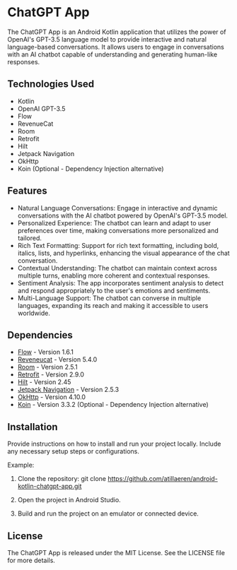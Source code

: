 # ChatGPT App

The ChatGPT App is an Android Kotlin application that utilizes the power of OpenAI's GPT-3.5 language model to provide interactive and natural language-based conversations. It allows users to engage in conversations with an AI chatbot capable of understanding and generating human-like responses.

## Technologies Used

- Kotlin
- OpenAI GPT-3.5
- Flow
- RevenueCat
- Room
- Retrofit
- Hilt
- Jetpack Navigation
- OkHttp
- Koin (Optional - Dependency Injection alternative)

## Features

- Natural Language Conversations: Engage in interactive and dynamic conversations with the AI chatbot powered by OpenAI's GPT-3.5 model.
- Personalized Experience: The chatbot can learn and adapt to user preferences over time, making conversations more personalized and tailored.
- Rich Text Formatting: Support for rich text formatting, including bold, italics, lists, and hyperlinks, enhancing the visual appearance of the chat conversation.
- Contextual Understanding: The chatbot can maintain context across multiple turns, enabling more coherent and contextual responses.
- Sentiment Analysis: The app incorporates sentiment analysis to detect and respond appropriately to the user's emotions and sentiments.
- Multi-Language Support: The chatbot can converse in multiple languages, expanding its reach and making it accessible to users worldwide.

## Dependencies

- [Flow](https://kotlinlang.org/docs/flow.html) - Version 1.6.1
- [Reveneucat](https://www.revenuecat.com/docs) - Version 5.4.0
- [Room](https://developer.android.com/training/data-storage/room) - Version 2.5.1
- [Retrofit](https://square.github.io/retrofit/) - Version 2.9.0
- [Hilt](https://dagger.dev/hilt/) - Version 2.45
- [Jetpack Navigation](https://developer.android.com/guide/navigation) - Version 2.5.3
- [OkHttp](https://square.github.io/okhttp/) - Version 4.10.0
- [Koin](https://insert-koin.io/) - Version 3.3.2 (Optional - Dependency Injection alternative)

## Installation

Provide instructions on how to install and run your project locally. Include any necessary setup steps or configurations.

Example:

1. Clone the repository: git clone https://github.com/atillaeren/android-kotlin-chatgpt-app.git

2. Open the project in Android Studio.

3. Build and run the project on an emulator or connected device.

## License

The ChatGPT App is released under the MIT License. See the LICENSE file for more details.
